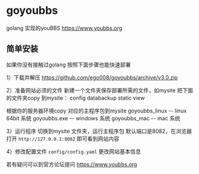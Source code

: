 # goyoubbs
golang 实现的youBBS https://www.youbbs.org

## 简单安装
如果你没有接触过golang 按照下面步骤也能快速部署

1）下载并解压 https://github.com/ego008/goyoubbs/archive/v3.0.zip

2）准备网站必须的文件
新建一个文件夹保存部署所需的文件，如mysite
把下面的文件夹copy 到mysite：
config
databackup
static
view

根据你的服务器环境copy 对应的主程序包到mysite
goyoubbs_linux -- linux 64bit 系统
goyoubbs.exe   -- windows 系统
goyoubbs_mac   -- mac 系统

3）运行程序
切换到mysite 文件夹，运行主程序包
默认端口是8082，在浏览器打开
`http://127.0.0.1:8082` 即可看到网站内容

4）修改配置文件 `config/config.yaml` 更改网站基本信息

若有疑问可以到官方论坛提问 https://www.youbbs.org





